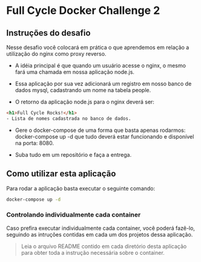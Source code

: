 # Full Cycle Docker Challenge 2

## Instruções do desafio

Nesse desafio você colocará em prática o que aprendemos em relação a utilização do nginx como proxy reverso. 

- A idéia principal é que quando um usuário acesse o nginx, o mesmo fará uma chamada em nossa aplicação node.js. 

- Essa aplicação por sua vez adicionará um registro em nosso banco de dados mysql, cadastrando um nome na tabela people.

- O retorno da aplicação node.js para o nginx deverá ser:

```html
<h1>Full Cycle Rocks!</h1>
- Lista de nomes cadastrada no banco de dados.
```

- Gere o docker-compose de uma forma que basta apenas rodarmos: docker-compose up -d que tudo deverá estar funcionando e disponível na porta: 8080.

- Suba tudo em um repositório e faça a entrega.

## Como utilizar esta aplicação

Para rodar a aplicação basta executar o seguinte comando:

```bat
docker-compose up -d
```

### Controlando individualmente cada container

Caso prefira executar individualmente cada container, você poderá fazê-lo, seguindo as intruções contidas em cada um dos projetos dessa aplicação.

> Leia o arquivo README contido em cada diretório desta aplicação para obter toda a instrução necessária sobre o container.

